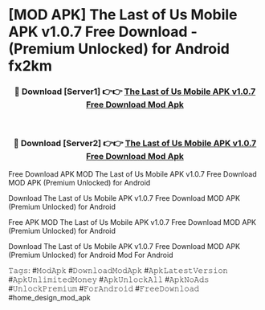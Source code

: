 # [MOD APK] The Last of Us Mobile APK v1.0.7 Free Download - (Premium Unlocked) for Android fx2km



<div align="center">
<h3>🔴 Download [Server1] 👉👉 <a href="https://momento.my/?title=The_Last_of_Us_Mobile_APK_v1.0.7_Free_Download">The Last of Us Mobile APK v1.0.7 Free Download Mod Apk</a></h3><br>

<h3>🔴 Download [Server2] 👉👉 <a href="https://momento.my/?title=The_Last_of_Us_Mobile_APK_v1.0.7_Free_Download">The Last of Us Mobile APK v1.0.7 Free Download Mod Apk</a></h3>
</div>



Free Download APK MOD The Last of Us Mobile APK v1.0.7 Free Download MOD APK (Premium Unlocked) for Android

Download The Last of Us Mobile APK v1.0.7 Free Download MOD APK (Premium Unlocked) for Android

Free APK MOD The Last of Us Mobile APK v1.0.7 Free Download MOD APK (Premium Unlocked) for Android

Download The Last of Us Mobile APK v1.0.7 Free Download MOD APK (Premium Unlocked) for Android Mod For Android

𝚃𝚊𝚐𝚜: #𝙼𝚘𝚍𝙰𝚙𝚔 #𝙳𝚘𝚠𝚗𝚕𝚘𝚊𝚍𝙼𝚘𝚍𝙰𝚙𝚔 #𝙰𝚙𝚔𝙻𝚊𝚝𝚎𝚜𝚝𝚅𝚎𝚛𝚜𝚒𝚘𝚗 #𝙰𝚙𝚔𝚄𝚗𝚕𝚒𝚖𝚒𝚝𝚎𝚍𝙼𝚘𝚗𝚎𝚢 #𝙰𝚙𝚔𝚄𝚗𝚕𝚘𝚌𝚔𝙰𝚕𝚕 #𝙰𝚙𝚔𝙽𝚘𝙰𝚍𝚜 #𝚄𝚗𝚕𝚘𝚌𝚔𝙿𝚛𝚎𝚖𝚒𝚞𝚖 #𝙵𝚘𝚛𝙰𝚗𝚍𝚛𝚘𝚒𝚍 #𝙵𝚛𝚎𝚎𝙳𝚘𝚠𝚗𝚕𝚘𝚊𝚍 #home_design_mod_apk
